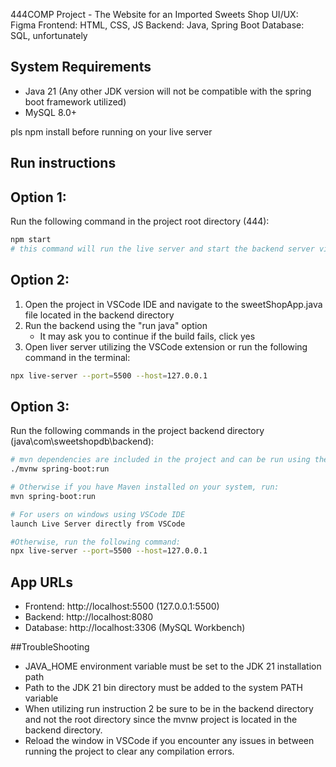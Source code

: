 444COMP Project - The Website for an Imported Sweets Shop
UI/UX: Figma
Frontend: HTML, CSS, JS
Backend: Java, Spring Boot
Database: SQL, unfortunately 

## System Requirements
- Java 21 (Any other JDK version will not be compatible with the spring boot framework utilized)
- MySQL 8.0+

pls npm install before running on your live server

## Run instructions

## Option 1:
Run the following command in the project root directory (444):
```bash
npm start 
# this command will run the live server and start the backend server via the script defined in package.json
```

## Option 2:
1. Open the project in VSCode IDE and navigate to the sweetShopApp.java file located in the backend directory
2. Run the backend using the "run java" option
    - It may ask you to continue if the build fails, click yes
3. Open liver server utilizing the VSCode extension or run the following command in the terminal:
```bash
npx live-server --port=5500 --host=127.0.0.1
```

## Option 3:
Run the following commands in the project backend directory (java\com\sweetshopdb\backend):
```bash
# mvn dependencies are included in the project and can be run using the included wrapper script
./mvnw spring-boot:run

# Otherwise if you have Maven installed on your system, run:
mvn spring-boot:run

# For users on windows using VSCode IDE
launch Live Server directly from VSCode

#Otherwise, run the following command:
npx live-server --port=5500 --host=127.0.0.1
```

## App URLs
- Frontend: http://localhost:5500 (127.0.0.1:5500)
- Backend: http://localhost:8080
- Database: http://localhost:3306 (MySQL Workbench)

##TroubleShooting
- JAVA_HOME environment variable must be set to the JDK 21 installation path
- Path to the JDK 21 bin directory must be added to the system PATH variable
- When utilizing run instruction 2 be sure to be in the backend directory and not the root directory since the mvnw project is located in the backend directory.
- Reload the window in VSCode if you encounter any issues in between running the project to clear any compilation errors.


